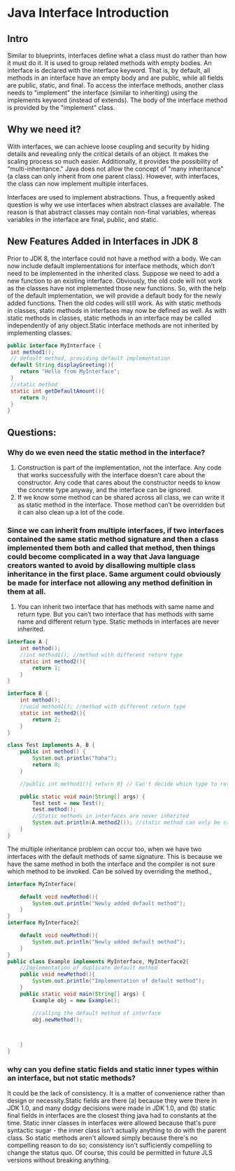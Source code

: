 # Java Interface Introduction

## Intro

Similar to blueprints, interfaces define what a class must do rather than how it must do it. It is used to group related methods with empty bodies. An interface is declared with the interface keyword. That is, by default, all methods in an interface have an empty body and are public, while all fields are public, static, and final. To access the interface methods, another class needs to "implement" the interface (similar to inheriting) using the implements keyword (instead of extends). The body of the interface method is provided by the "implement" class.

## Why we need it?

With interfaces, we can achieve loose coupling and security by hiding details and revealing only the critical details of an object. It makes the scaling process so much easier. Additionally, it provides the possibility of "multi-inheritance." Java does not allow the concept of "many inheritance" (a class can only inherit from one parent class). However, with interfaces, the class can now implement multiple interfaces. 
 
Interfaces are used to implement abstractions. Thus, a frequently asked question is why we use interfaces when abstract classes are available. The reason is that abstract classes may contain non-final variables, whereas variables in the interface are final, public, and static.

## New Features Added in Interfaces in JDK 8

Prior to JDK 8, the interface could not have a method with a body. We can now include default implementations for interface methods, which don’t need to be implemented in the inherited class. Suppose we need to add a new function to an existing interface. Obviously, the old code will not work as the classes have not implemented those new functions. So, with the help of the default implementation, we will provide a default body for the newly added functions. Then the old codes will still work.
As with static methods in classes, static methods in interfaces may now be defined as well. As with static methods in classes, static methods in an interface may be called independently of any object.Static interface methods are not inherited by implementing classes.









```Java
public interface MyInterface {
 int method1();
 // default method, providing default implementation
 default String displayGreeting(){
    return "Hello from MyInterface";
 }
 //static method
 static int getDefaultAmount(){
    return 0;
 }
}
```

## Questions:

### Why do we even need the static method in the interface?
1.	Construction is part of the implementation, not the interface. Any code that works successfully with the interface doesn't care about the constructor. Any code that cares about the constructor needs to know the concrete type anyway, and the interface can be ignored.
2.	If we know some method can be shared across all class, we can write it as static method in the interface. Those method can’t be overridden but it can also clean up a lot of the code.




### Since we can inherit from multiple interfaces, if two interfaces contained the same static method signature and then a class implemented them both and called that method, then things could become complicated in a way that Java language creators wanted to avoid by disallowing multiple class inheritance in the first place. Same argument could obviously be made for interface not allowing any method definition in them at all. 


1.	You can inherit two interface that has methods with same name and return type. But you can’t two interface that has methods with same name and different return type.
Static methods in interfaces are never inherited.

```Java
interface A {
    int method();
    //int method1(); //method with different return type
    static int method2(){
        return 1;
    }
}

interface B {
    int method();
    //void method1(); //method with different return type
    static int method2(){
        return 2;
    }
}

class Test implements A, B {
    public int method() {
        System.out.println("haha");
        return 0;
    }

    //public int method1(){ return 0} // Can't decide which type to return

    public static void main(String[] args) {
        Test test = new Test();
        test.method();
        //Static methods in interfaces are never inherited
        System.out.println(A.method2()); //static method can only be called through interface name
    }
}
```

The multiple inheritance problem can occur too, when we have two interfaces with the default methods of same signature. This is because we have the same method in both the interface and the compiler is not sure which method to be invoked. Can be solved by overriding the method.,

```Java
interface MyInterface{

    default void newMethod(){
        System.out.println("Newly added default method");
    }
}
interface MyInterface2{

    default void newMethod(){
        System.out.println("Newly added default method");
    }
}
public class Example implements MyInterface, MyInterface2{
    //Implementation of duplicate default method
    public void newMethod(){
        System.out.println("Implementation of default method");
    }
    public static void main(String[] args) {
        Example obj = new Example();

        //calling the default method of interface
        obj.newMethod();
   


    }
}

```
### why can you define static fields and static inner types within an interface, but not static methods?

It could be the lack of consistency. It is a matter of convenience rather than design or necessity.Static fields are there (a) because they were there in JDK 1.0, and many dodgy decisions were made in JDK 1.0, and (b) static final fields in interfaces are the closest thing java had to constants at the time.
Static inner classes in interfaces were allowed because that's pure syntactic sugar - the inner class isn't actually anything to do with the parent class.
So static methods aren't allowed simply because there's no compelling reason to do so; consistency isn't sufficiently compelling to change the status quo.
Of course, this could be permitted in future JLS versions without breaking anything.
